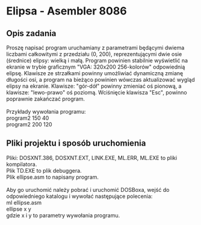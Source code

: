 # Elipsa - Asembler 8086
## Opis zadania
Proszę napisać program uruchamiany z parametrami będącymi dwiema liczbami całkowitymi z przedziału (0, 200), reprezentującymi dwie osie (średnice) elipsy: wielką i małą. Program powinien stabilnie wyświetlić na ekranie w trybie graficznym "VGA: 320x200 256-kolorów" odpowiednią elipsę. Klawisze ze strzałkami powinny umożliwiać dynamiczną zmianę długości osi, a program na bieżąco powinien wówczas aktualizować wygląd elipsy na ekranie. Klawisze: "gór-dół" powinny zmieniać oś pionową, a klawisze: "lewo-prawo" oś poziomą. Wciśnięcie klawisza "Esc", powinno poprawnie zakańczać program.\
\
Przykłady wywołania programu:\
program2 150 40\
program2 200 120

## Pliki projektu i sposób uruchomienia
Pliki: DOSXNT.386, DOSXNT.EXT, LINK.EXE, ML.ERR, ML.EXE to pliki kompilatora.\
Plik TD.EXE to plik debuggera.\
Plik ellipse.asm to napisany program.\
\
Aby go uruchomić należy pobrać i uruchomić DOSBoxa, wejść do odpowiedniego katalogu i wywołać następujące polecenia:\
ml ellipse.asm\
ellipse x y\
gdzie x i y to parametry wywołania programu.
